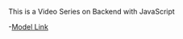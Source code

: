This  is a Video Series on Backend with JavaScript 

-[Model Link](https://app.eraser.io/workspace/YtPqZ1VogxGy1jzIDkzj)